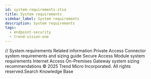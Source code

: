 ```yaml
---
id: system-requirements-ztsa
title: System requirements
sidebar_label: System requirements
description: System requirements
tags:
  - endpoint-security
  - trend-vision-one
---
```


/*<![CDATA[*/ $('#title').html($('meta[name=map-description]').attr('content')); /*]]>*/ System requirements Related information Private Access Connector system requirements and sizing guide Secure Access Module system requirements Internet Access On-Premises Gateway system sizing recommendations © 2025 Trend Micro Incorporated. All rights reserved.Search Knowledge Base